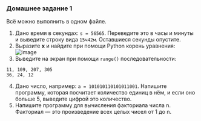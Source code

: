 ### Домашнее задание 1
Всё можно выполнить в одном файле.  
1. Дано время в секундах: `s = 56565`. Переведите это в часы и минуты и выведите строку вида `15ч42м`. Оставшиеся секунды опустите.  
2. Выразите **х** и найдите при помощи Python корень уравнения:  
![image](https://user-images.githubusercontent.com/56085790/137355464-1c5263d2-ee5b-40f7-81e7-728103376912.png)
3. Выведите на экран при помощи `range()` последовательности:  
```
11, 109, 207, 305
36, 24, 12
```
4. Дано число, например: `a = 101010110101011001`. Напишите программу, которая посчитает количество единиц в нём, и если оно больше 5, выведите цифрой это количество.  
5. Напишите программу для вычисления факториала числа n. Факториал — это произведение всех целых чисел от 1 до n.
